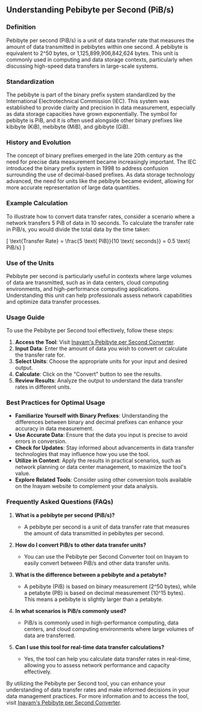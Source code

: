 ## Understanding Pebibyte per Second (PiB/s)

### Definition
Pebibyte per second (PiB/s) is a unit of data transfer rate that measures the amount of data transmitted in pebibytes within one second. A pebibyte is equivalent to 2^50 bytes, or 1,125,899,906,842,624 bytes. This unit is commonly used in computing and data storage contexts, particularly when discussing high-speed data transfers in large-scale systems.

### Standardization
The pebibyte is part of the binary prefix system standardized by the International Electrotechnical Commission (IEC). This system was established to provide clarity and precision in data measurement, especially as data storage capacities have grown exponentially. The symbol for pebibyte is PiB, and it is often used alongside other binary prefixes like kibibyte (KiB), mebibyte (MiB), and gibibyte (GiB).

### History and Evolution
The concept of binary prefixes emerged in the late 20th century as the need for precise data measurement became increasingly important. The IEC introduced the binary prefix system in 1998 to address confusion surrounding the use of decimal-based prefixes. As data storage technology advanced, the need for units like the pebibyte became evident, allowing for more accurate representation of large data quantities.

### Example Calculation
To illustrate how to convert data transfer rates, consider a scenario where a network transfers 5 PiB of data in 10 seconds. To calculate the transfer rate in PiB/s, you would divide the total data by the time taken:

\[ 
\text{Transfer Rate} = \frac{5 \text{ PiB}}{10 \text{ seconds}} = 0.5 \text{ PiB/s} 
\]

### Use of the Units
Pebibyte per second is particularly useful in contexts where large volumes of data are transmitted, such as in data centers, cloud computing environments, and high-performance computing applications. Understanding this unit can help professionals assess network capabilities and optimize data transfer processes.

### Usage Guide
To use the Pebibyte per Second tool effectively, follow these steps:

1. **Access the Tool**: Visit [Inayam's Pebibyte per Second Converter](https://www.inayam.co/unit-converter/prefixes_binary).
2. **Input Data**: Enter the amount of data you wish to convert or calculate the transfer rate for.
3. **Select Units**: Choose the appropriate units for your input and desired output.
4. **Calculate**: Click on the "Convert" button to see the results.
5. **Review Results**: Analyze the output to understand the data transfer rates in different units.

### Best Practices for Optimal Usage
- **Familiarize Yourself with Binary Prefixes**: Understanding the differences between binary and decimal prefixes can enhance your accuracy in data measurement.
- **Use Accurate Data**: Ensure that the data you input is precise to avoid errors in conversion.
- **Check for Updates**: Stay informed about advancements in data transfer technologies that may influence how you use the tool.
- **Utilize in Context**: Apply the results in practical scenarios, such as network planning or data center management, to maximize the tool's value.
- **Explore Related Tools**: Consider using other conversion tools available on the Inayam website to complement your data analysis.

### Frequently Asked Questions (FAQs)

1. **What is a pebibyte per second (PiB/s)?**
   - A pebibyte per second is a unit of data transfer rate that measures the amount of data transmitted in pebibytes per second.

2. **How do I convert PiB/s to other data transfer units?**
   - You can use the Pebibyte per Second Converter tool on Inayam to easily convert between PiB/s and other data transfer units.

3. **What is the difference between a pebibyte and a petabyte?**
   - A pebibyte (PiB) is based on binary measurement (2^50 bytes), while a petabyte (PB) is based on decimal measurement (10^15 bytes). This means a pebibyte is slightly larger than a petabyte.

4. **In what scenarios is PiB/s commonly used?**
   - PiB/s is commonly used in high-performance computing, data centers, and cloud computing environments where large volumes of data are transferred.

5. **Can I use this tool for real-time data transfer calculations?**
   - Yes, the tool can help you calculate data transfer rates in real-time, allowing you to assess network performance and capacity effectively.

By utilizing the Pebibyte per Second tool, you can enhance your understanding of data transfer rates and make informed decisions in your data management practices. For more information and to access the tool, visit [Inayam's Pebibyte per Second Converter](https://www.inayam.co/unit-converter/prefixes_binary).